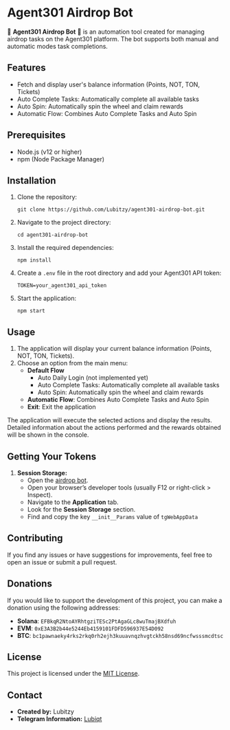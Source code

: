 # Agent301 Airdrop Bot

🚀 **Agent301 Airdrop Bot** 🚀 is an automation tool created for managing airdrop tasks on the Agent301 platform. The bot supports both manual and automatic modes task completions.

## Features

- Fetch and display user's balance information (Points, NOT, TON, Tickets)
- Auto Complete Tasks: Automatically complete all available tasks
- Auto Spin: Automatically spin the wheel and claim rewards
- Automatic Flow: Combines Auto Complete Tasks and Auto Spin

## Prerequisites

- Node.js (v12 or higher)
- npm (Node Package Manager)

## Installation

1. Clone the repository:

   ```
   git clone https://github.com/Lubitzy/agent301-airdrop-bot.git
   ```

2. Navigate to the project directory:

   ```
   cd agent301-airdrop-bot
   ```

3. Install the required dependencies:

   ```
   npm install
   ```

4. Create a `.env` file in the root directory and add your Agent301 API token:

   ```
   TOKEN=your_agent301_api_token
   ```

5. Start the application:

   ```
   npm start
   ```

## Usage

1. The application will display your current balance information (Points, NOT, TON, Tickets).
2. Choose an option from the main menu:
   - **Default Flow**
     - Auto Daily Login (not implemented yet)
     - Auto Complete Tasks: Automatically complete all available tasks
     - Auto Spin: Automatically spin the wheel and claim rewards
   - **Automatic Flow**: Combines Auto Complete Tasks and Auto Spin
   - **Exit**: Exit the application

The application will execute the selected actions and display the results. Detailed information about the actions performed and the rewards obtained will be shown in the console.

## Getting Your Tokens

1. **Session Storage:**
   - Open the [airdrop bot](https://t.me/Agent301Bot/app?startapp=onetime1191390170).
   - Open your browser’s developer tools (usually F12 or right-click > Inspect).
   - Navigate to the **Application** tab.
   - Look for the **Session Storage** section.
   - Find and copy the key `__init__Params` value of `tgWebAppData`

## Contributing

If you find any issues or have suggestions for improvements, feel free to open an issue or submit a pull request.

## Donations

If you would like to support the development of this project, you can make a donation using the following addresses:

- **Solana**: `EFBkqR2NtoAYRhtgziTESc2PtAgaGLc8wuTmajBXdfuh`
- **EVM**: `0xE3A3B2b44e5244Eb4159101FDFD596937E54D092`
- **BTC**: `bc1pawnaeky4rks2rkq0rh2ejh3kuuavnqzhvgtckh58nsd69ncfwsssmcdtsc`

## License

This project is licensed under the [MIT License](LICENSE).

## Contact

- **Created by:** Lubitzy
- **Telegram Information:** [Lubiqt](https://t.me/Lubiqt)
